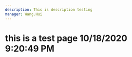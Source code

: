 ```yaml
---
description: This is description testing
manager: Wang.Hui
---
```

# this is a test page 10/18/2020 9:20:49 PM